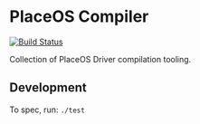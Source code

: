 # PlaceOS Compiler

[![Build Status](https://travis-ci.com/PlaceOS/compiler.svg?branch=master)](https://travis-ci.com/PlaceOS/compiler)

Collection of PlaceOS Driver compilation tooling.

## Development

To spec, run:
`./test`